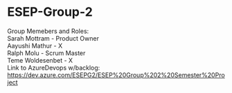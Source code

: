 # ESEP-Group-2
Group Memebers and Roles: <br>
Sarah Mottram - Product Owner <br>
Aayushi Mathur - X <br>
Ralph Molu - Scrum Master <br>
Teme Woldesenbet - X <br>
Link to AzureDevops w/backlog: https://dev.azure.com/ESEPG2/ESEP%20Group%202%20Semester%20Project
